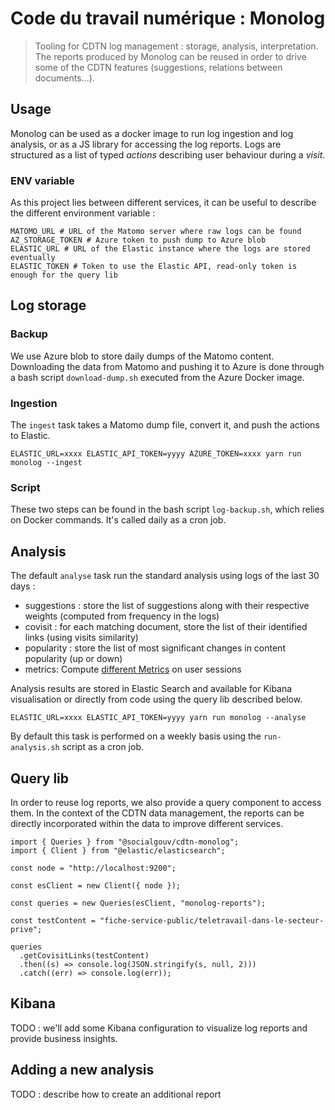 # Code du travail numérique : Monolog

> Tooling for CDTN log management : storage, analysis, interpretation. The reports produced by Monolog can be reused in order to drive some of the CDTN features (suggestions, relations between documents...).

## Usage

Monolog can be used as a docker image to run log ingestion and log analysis, or as a JS library for accessing the log reports.
Logs are structured as a list of typed _actions_ describing user behaviour during a _visit_.

### ENV variable

As this project lies between different services, it can be useful to describe the different environment variable :

```
MATOMO_URL # URL of the Matomo server where raw logs can be found
AZ_STORAGE_TOKEN # Azure token to push dump to Azure blob
ELASTIC_URL # URL of the Elastic instance where the logs are stored eventually
ELASTIC_TOKEN # Token to use the Elastic API, read-only token is enough for the query lib
```

## Log storage

### Backup

We use Azure blob to store daily dumps of the Matomo content. Downloading the data from Matomo and pushing it to Azure is done through a bash script `download-dump.sh` executed from the Azure Docker image.

### Ingestion

The `ingest` task takes a Matomo dump file, convert it, and push the actions to Elastic.

```
ELASTIC_URL=xxxx ELASTIC_API_TOKEN=yyyy AZURE_TOKEN=xxxx yarn run monolog --ingest
```

### Script

These two steps can be found in the bash script `log-backup.sh`, which relies on Docker commands. It's called daily as a cron job.

## Analysis

The default `analyse` task run the standard analysis using logs of the last 30 days :

- suggestions : store the list of suggestions along with their respective weights (computed from frequency in the logs)
- covisit : for each matching document, store the list of their identified links (using visits similarity)
- popularity : store the list of most significant changes in content popularity (up or down)
- metrics: 
Compute [different Metrics](./metrics.md) on user sessions


Analysis results are stored in Elastic Search and available for Kibana visualisation or directly from code using the query lib described below.

```
ELASTIC_URL=xxxx ELASTIC_API_TOKEN=yyyy yarn run monolog --analyse
```

By default this task is performed on a weekly basis using the `run-analysis.sh` script as a cron job.

## Query lib

In order to reuse log reports, we also provide a query component to access them.
In the context of the CDTN data management, the reports can be directly incorporated within the data to improve different services.

```
import { Queries } from "@socialgouv/cdtn-monolog";
import { Client } from "@elastic/elasticsearch";

const node = "http://localhost:9200";

const esClient = new Client({ node });

const queries = new Queries(esClient, "monolog-reports");

const testContent = "fiche-service-public/teletravail-dans-le-secteur-prive";

queries
  .getCovisitLinks(testContent)
  .then((s) => console.log(JSON.stringify(s, null, 2)))
  .catch((err) => console.log(err));
```

## Kibana

TODO : we'll add some Kibana configuration to visualize log reports and provide business insights.

## Adding a new analysis

TODO : describe how to create an additional report
